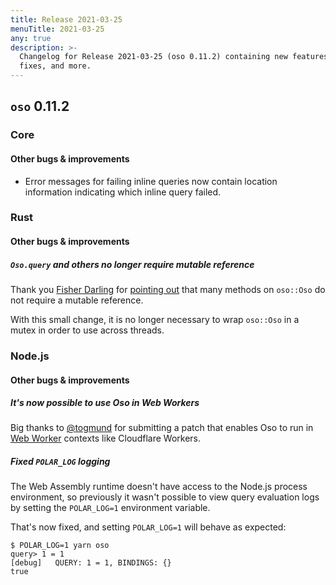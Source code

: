 ```yaml
---
title: Release 2021-03-25
menuTitle: 2021-03-25
any: true
description: >-
  Changelog for Release 2021-03-25 (oso 0.11.2) containing new features, bug
  fixes, and more.
---
```


## `oso` 0.11.2

### Core

#### Other bugs & improvements

- Error messages for failing inline queries now contain location information
  indicating which inline query failed.

### Rust

#### Other bugs & improvements

##### `Oso.query` and others no longer require mutable reference

Thank you [Fisher Darling](https://github.com/fisherdarling) for [pointing
out](https://github.com/osohq/oso/issues/773) that many methods on `oso::Oso`
do not require a mutable reference.

With this small change, it is no longer necessary to wrap `oso::Oso` in a mutex
in order to use across threads.

### Node.js

#### Other bugs & improvements

##### It's now possible to use Oso in Web Workers

Big thanks to [@togmund](https://github.com/togmund) for submitting a patch
that enables Oso to run in [Web
Worker](https://developer.mozilla.org/en-US/docs/Web/API/Web_Workers_API)
contexts like Cloudflare Workers.

##### Fixed `POLAR_LOG` logging

The Web Assembly runtime doesn't have access to the Node.js process
environment, so previously it wasn't possible to view query evaluation logs by
setting the `POLAR_LOG=1` environment variable.

That's now fixed, and setting `POLAR_LOG=1` will behave as expected:

  ```console
  $ POLAR_LOG=1 yarn oso
  query> 1 = 1
  [debug]   QUERY: 1 = 1, BINDINGS: {}
  true
  ```
